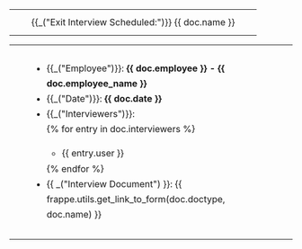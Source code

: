<table class="panel-header" border="0" cellpadding="0" cellspacing="0" width="100%">
	<tr height="10"></tr>
	<tr>
		<td width="15"></td>
		<td>
			<div class="text-medium text-muted">
				<span>{{_("Exit Interview Scheduled:")}} {{ doc.name }}</span>
			</div>
		</td>
		<td width="15"></td>
	</tr>
	<tr height="10"></tr>
</table>

<table class="panel-body" border="0" cellpadding="0" cellspacing="0" width="100%">
	<tr height="10"></tr>
	<tr>
		<td width="15"></td>
		<td>
			<div>
				<ul class="list-unstyled" style="line-height: 1.7">
					<li>{{_("Employee")}}: <b>{{ doc.employee }} - {{ doc.employee_name }}</b></li>
					<li>{{_("Date")}}: <b>{{ doc.date }}</b></li>
					<li> {{_("Interviewers")}}: </li>
					{% for entry in doc.interviewers %}
						<ul>
							<li>{{ entry.user }}</li>
						</ul>
					{% endfor %}
					<li>{{ _("Interview Document") }}: {{ frappe.utils.get_link_to_form(doc.doctype, doc.name) }}</li>
				</ul>
			</div>
		</td>
		<td width="15"></td>
	</tr>
	<tr height="10"></tr>
</table>

